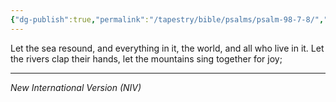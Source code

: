 ```yaml
---
{"dg-publish":true,"permalink":"/tapestry/bible/psalms/psalm-98-7-8/","title":"Psalm 98:7–8","tags":["bible-verse","bible-verse"],"dgHomeLink":true,"dgShowLocalGraph":true,"dgEnableSearch":true}
---
```



Let the sea resound, and everything in it, the world, and all who live in it.
Let the rivers clap their hands, let the mountains sing together for joy;

---
*New International Version (NIV)*
